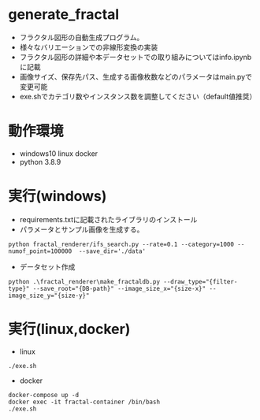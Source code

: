 # generate_fractal

- フラクタル図形の自動生成プログラム。  
- 様々なバリエーションでの非線形変換の実装  
- フラクタル図形の詳細や本データセットでの取り組みについてはinfo.ipynbに記載
- 画像サイズ、保存先パス、生成する画像枚数などのパラメータはmain.pyで変更可能
- exe.shでカテゴリ数やインスタンス数を調整してください（default値推奨）

# 動作環境
- windows10 linux docker 
- python 3.8.9


# 実行(windows)
- requirements.txtに記載されたライブラリのインストール
- パラメータとサンプル画像を生成する。
```
python fractal_renderer/ifs_search.py --rate=0.1 --category=1000 --numof_point=100000  --save_dir='./data'
```
- データセット作成
```
python .\fractal_renderer\make_fractaldb.py --draw_type="{filter-type}" --save_root="{DB-path}" --image_size_x="{size-x}" --image_size_y="{size-y}"
```

# 実行(linux,docker)
- linux
```
./exe.sh
```
- docker
```
docker-compose up -d
docker exec -it fractal-container /bin/bash
./exe.sh
```




